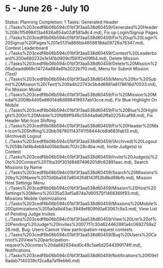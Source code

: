 # 5 - June 26 - July 10

Status: Planning
Completion: 1
Tasks: Generated Header (../Tasks%203cedf6b06b594c01bf3f3aa538d60459/Generated%20Header%208c1f5498413a4626a654a02df581a8c4.md), Fix up Login/Signup Pages (../Tasks%203cedf6b06b594c01bf3f3aa538d60459/Fix%20up%20Login%20Signup%20Pages%201e5131a866bb4658818da09726a76347.md), Contest Leaderboard (../Tasks%203cedf6b06b594c01bf3f3aa538d60459/Contest%20Leaderboard%200e680232e1e141b0909cf591f2e09f64.md), Delete Mission (../Tasks%203cedf6b06b594c01bf3f3aa538d60459/Delete%20Mission%206a5eadd869c14724a884e6fe2022b7f0.md), Menu for Submit Mission (Text) (../Tasks%203cedf6b06b594c01bf3f3aa538d60459/Menu%20for%20Submit%20Mission%20(Text)%209a4b22743c5b4d6881a8178616d70533.md), Fix Mission Modal (../Tasks%203cedf6b06b594c01bf3f3aa538d60459/Fix%20Mission%20Modal%2008b4405e86014d8d898419937ab13cce.md), Fix Blue Highlight On Mobile (../Tasks%203cedf6b06b594c01bf3f3aa538d60459/Fix%20Blue%20Highlight%20On%20Mobile%20fd89ff946c5544a9a62ffa02254caf98.md), Fix Header Mat-Icon Shifting (../Tasks%203cedf6b06b594c01bf3f3aa538d60459/Fix%20Header%20Mat-Icon%20Shifting%20bb387801143741158444cb8d683fab13.md), (Archived) Logout (../Tasks%203cedf6b06b594c01bf3f3aa538d60459/(Archived)%20Logout%2058b7af4b4eb84e05bb9adc702c28c4ba.md), Invite Judge(s) to Contest (../Tasks%203cedf6b06b594c01bf3f3aa538d60459/Invite%20Judge(s)%20to%20Contest%2011ba30f301d8487496201dfc62891aac.md), Search Missions by Name (../Tasks%203cedf6b06b594c01bf3f3aa538d60459/Search%20Missions%20by%20Name%2070d0ba567a8043fd8143f52b8bd99bfb.md), Mission Host Settings Menu (../Tasks%203cedf6b06b594c01bf3f3aa538d60459/Mission%20Host%20Settings%20Menu%20335a53af5a874a7d90575f1468369f93.md), Missions Mobile Optimizations (../Tasks%203cedf6b06b594c01bf3f3aa538d60459/Missions%20Mobile%20Optimizations%205a0a9d45ac3949ef809fd0a63067c9a3.md), View List of Pending Judge Invites (../Tasks%203cedf6b06b594c01bf3f3aa538d60459/View%20List%20of%20Pending%20Judge%20Invites%20077f7c30d624462881a4c0692759a226.md), Bug: Users Cannot View participation-request contests (../Tasks%203cedf6b06b594c01bf3f3aa538d60459/Bug%20Users%20Cannot%20View%20participation-request%20contes%20da682934ed0c49c1ae6d2544399174ff.md), Notifications (../Tasks%203cedf6b06b594c01bf3f3aa538d60459/Notifications%20f09e19adab7140339cf2ca8a7af9ebb6.md)